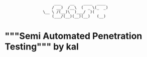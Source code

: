 

	                      ___    __    ____  ____
	                     / __)  /__\  (  _ \(_  _)
		             \__ \ /(__)\  )___/  )(
	                     (___/(__)(__)(__)   (__)
  
#  	          """Semi Automated Penetration Testing""" by kal
